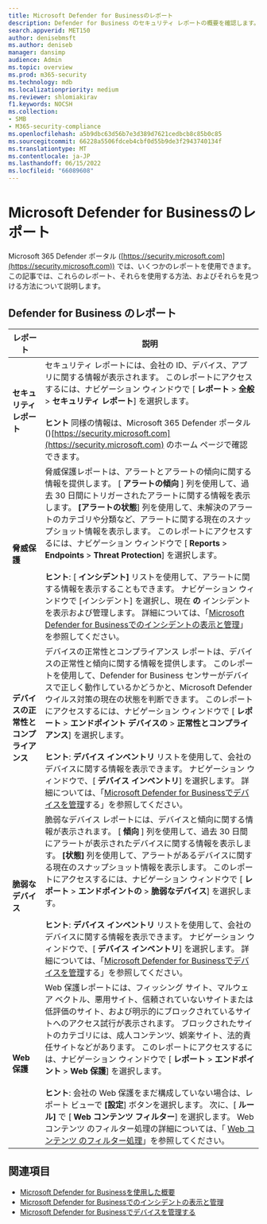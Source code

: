 ```yaml
---
title: Microsoft Defender for Businessのレポート
description: Defender for Business のセキュリティ レポートの概要を確認します。 レポートには、検出された脅威、アラート、脆弱性、デバイスの状態が表示されます。
search.appverid: MET150
author: denisebmsft
ms.author: deniseb
manager: dansimp
audience: Admin
ms.topic: overview
ms.prod: m365-security
ms.technology: mdb
ms.localizationpriority: medium
ms.reviewer: shlomiakirav
f1.keywords: NOCSH
ms.collection:
- SMB
- M365-security-compliance
ms.openlocfilehash: a5b9dbc63d56b7e3d389d7621cedbcb8c85b0c85
ms.sourcegitcommit: 66228a5506fdceb4cbf0d55b9de3f2943740134f
ms.translationtype: MT
ms.contentlocale: ja-JP
ms.lasthandoff: 06/15/2022
ms.locfileid: "66089608"
---
```

# <a name="reports-in-microsoft-defender-for-business"></a>Microsoft Defender for Businessのレポート

Microsoft 365 Defender ポータル ([https://security.microsoft.com](https://security.microsoft.com)) では、いくつかのレポートを使用できます。 この記事では、これらのレポート、それらを使用する方法、およびそれらを見つける方法について説明します。

## <a name="reports-in-defender-for-business"></a>Defender for Business のレポート

|レポート  |説明  |
|---------|---------|
| **セキュリティ レポート**  | セキュリティ レポートには、会社の ID、デバイス、アプリに関する情報が表示されます。 このレポートにアクセスするには、ナビゲーション ウィンドウで [ **レポート** > **全般** > **セキュリティ レポート**] を選択します。 <br/><br/>**ヒント** 同様の情報は、Microsoft 365 Defender ポータル ()[https://security.microsoft.com](https://security.microsoft.com) のホーム ページで確認できます。 |
| **脅威保護**  | 脅威保護レポートは、アラートとアラートの傾向に関する情報を提供します。 [ **アラートの傾向** ] 列を使用して、過去 30 日間にトリガーされたアラートに関する情報を表示します。 **[アラートの状態**] 列を使用して、未解決のアラートのカテゴリや分類など、アラートに関する現在のスナップショット情報を表示します。 このレポートにアクセスするには、ナビゲーション ウィンドウで [ **Reports** > **Endpoints** > **Threat Protection**] を選択します。 <br/><br/>**ヒント**: [ **インシデント]** リストを使用して、アラートに関する情報を表示することもできます。 ナビゲーション ウィンドウで [インシデント] を選択し、現在 **の** インシデントを表示および管理します。 詳細については、「[Microsoft Defender for Businessでのインシデントの表示と管理](mdb-view-manage-incidents.md)」を参照してください。 |
| **デバイスの正常性とコンプライアンス** | デバイスの正常性とコンプライアンス レポートは、デバイスの正常性と傾向に関する情報を提供します。 このレポートを使用して、Defender for Business センサーがデバイスで正しく動作しているかどうかと、Microsoft Defender ウイルス対策の現在の状態を判断できます。 このレポートにアクセスするには、ナビゲーション ウィンドウで [ **レポート** > **エンドポイント デバイスの** > **正常性とコンプライアンス**] を選択します。 <br/><br/>**ヒント**: **デバイス インベントリ** リストを使用して、会社のデバイスに関する情報を表示できます。 ナビゲーション ウィンドウで、[ **デバイス インベントリ**] を選択します。 詳細については、「[Microsoft Defender for Businessでデバイスを管理](mdb-manage-devices.md)する」を参照してください。 |
| **脆弱なデバイス** | 脆弱なデバイス レポートには、デバイスと傾向に関する情報が表示されます。 [ **傾向** ] 列を使用して、過去 30 日間にアラートが表示されたデバイスに関する情報を表示します。 **[状態]** 列を使用して、アラートがあるデバイスに関する現在のスナップショット情報を表示します。 このレポートにアクセスするには、ナビゲーション ウィンドウで [ **レポート** > **エンドポイントの** > **脆弱なデバイス**] を選択します。<br/><br/>**ヒント**: **デバイス インベントリ** リストを使用して、会社のデバイスに関する情報を表示できます。 ナビゲーション ウィンドウで、[ **デバイス インベントリ**] を選択します。 詳細については、「[Microsoft Defender for Businessでデバイスを管理](mdb-manage-devices.md)する」を参照してください。 |
| **Web 保護** | Web 保護レポートには、フィッシング サイト、マルウェア ベクトル、悪用サイト、信頼されていないサイトまたは低評価のサイト、および明示的にブロックされているサイトへのアクセス試行が表示されます。 ブロックされたサイトのカテゴリには、成人コンテンツ、娯楽サイト、法的責任サイトなどがあります。 このレポートにアクセスするには、ナビゲーション ウィンドウで [ **レポート** > **エンドポイント** > **Web 保護**] を選択します。<br/><br/>**ヒント**: 会社の Web 保護をまだ構成していない場合は、レポート ビューで **[設定**] ボタンを選択します。 次に、[ **ルール]** で [ **Web コンテンツ フィルター**] を選択します。 Web コンテンツ のフィルター処理の詳細については、「 [Web コンテンツ のフィルター処理](../defender-endpoint/web-content-filtering.md)」を参照してください。 |


## <a name="see-also"></a>関連項目

- [Microsoft Defender for Businessを使用した概要](mdb-get-started.md)
- [Microsoft Defender for Businessでのインシデントの表示と管理](mdb-view-manage-incidents.md)
- [Microsoft Defender for Businessでデバイスを管理する](mdb-manage-devices.md)
